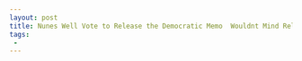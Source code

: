 ```yaml
---
layout: post
title: Nunes Well Vote to Release the Democratic Memo  Wouldnt Mind Releasing McCabe Transcript
tags:
 -
---
```


